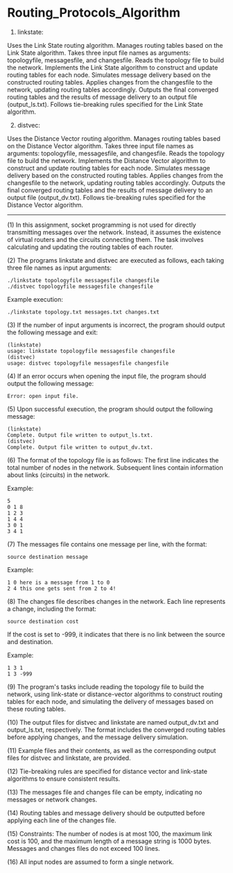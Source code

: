 # Routing_Protocols_Algorithm


1. linkstate:

Uses the Link State routing algorithm.
Manages routing tables based on the Link State algorithm.
Takes three input file names as arguments: topologyfile, messagesfile, and changesfile.
Reads the topology file to build the network.
Implements the Link State algorithm to construct and update routing tables for each node.
Simulates message delivery based on the constructed routing tables.
Applies changes from the changesfile to the network, updating routing tables accordingly.
Outputs the final converged routing tables and the results of message delivery to an output file (output_ls.txt).
Follows tie-breaking rules specified for the Link State algorithm.


2. distvec:

Uses the Distance Vector routing algorithm.
Manages routing tables based on the Distance Vector algorithm.
Takes three input file names as arguments: topologyfile, messagesfile, and changesfile.
Reads the topology file to build the network.
Implements the Distance Vector algorithm to construct and update routing tables for each node.
Simulates message delivery based on the constructed routing tables.
Applies changes from the changesfile to the network, updating routing tables accordingly.
Outputs the final converged routing tables and the results of message delivery to an output file (output_dv.txt).
Follows tie-breaking rules specified for the Distance Vector algorithm.

**************************************************************************************************************************************************


(1) In this assignment, socket programming is not used for directly transmitting messages over the network. Instead, it assumes the existence of virtual routers and the circuits connecting them. The task involves calculating and updating the routing tables of each router.

(2) The programs linkstate and distvec are executed as follows, each taking three file names as input arguments:
```
./linkstate topologyfile messagesfile changesfile
./distvec topologyfile messagesfile changesfile
```
Example execution:
```
./linkstate topology.txt messages.txt changes.txt
```

(3) If the number of input arguments is incorrect, the program should output the following message and exit:
```
(linkstate)
usage: linkstate topologyfile messagesfile changesfile
(distvec)
usage: distvec topologyfile messagesfile changesfile
```

(4) If an error occurs when opening the input file, the program should output the following message:
```
Error: open input file.
```

(5) Upon successful execution, the program should output the following message:
```
(linkstate)
Complete. Output file written to output_ls.txt.
(distvec)
Complete. Output file written to output_dv.txt.
```

(6) The format of the topology file is as follows: The first line indicates the total number of nodes in the network. Subsequent lines contain information about links (circuits) in the network.

Example:
```
5
0 1 8
1 2 3
1 4 4
3 0 1
3 4 1
```

(7) The messages file contains one message per line, with the format:
```
source destination message
```
Example:
```
1 0 here is a message from 1 to 0
2 4 this one gets sent from 2 to 4!
```

(8) The changes file describes changes in the network. Each line represents a change, including the format:
```
source destination cost
```
If the cost is set to -999, it indicates that there is no link between the source and destination.

Example:
```
1 3 1
1 3 -999
```

(9) The program's tasks include reading the topology file to build the network, using link-state or distance-vector algorithms to construct routing tables for each node, and simulating the delivery of messages based on these routing tables.

(10) The output files for distvec and linkstate are named output_dv.txt and output_ls.txt, respectively. The format includes the converged routing tables before applying changes, and the message delivery simulation.

(11) Example files and their contents, as well as the corresponding output files for distvec and linkstate, are provided.

(12) Tie-breaking rules are specified for distance vector and link-state algorithms to ensure consistent results.

(13) The messages file and changes file can be empty, indicating no messages or network changes.

(14) Routing tables and message delivery should be outputted before applying each line of the changes file.

(15) Constraints: The number of nodes is at most 100, the maximum link cost is 100, and the maximum length of a message string is 1000 bytes. Messages and changes files do not exceed 100 lines.

(16) All input nodes are assumed to form a single network.
